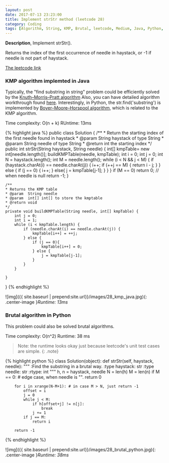 ```yaml
---
layout: post
date: 2017-07-13 23:23:00
title: Implement strStr method (leetcode 28)
category: Coding
tags: [Algorithm, String, KMP, Brutal, leetcode, Medium, Java, Python, Boyer–Moore–Horspool algorithm]
---
```


**Description**,
Implement strStr().

Returns the index of the first occurrence of needle in haystack, or -1 if needle is not part of haystack.

[The leetcode link](https://leetcode.com/problems/implement-strstr/#/description)

### KMP algorithm implemted in Java
Typically, the "find substring in string" problem could be efficiently solved by the [Knuth–Morris–Pratt algorithm](https://en.wikipedia.org/wiki/Knuth%E2%80%93Morris%E2%80%93Pratt_algorithm)
Also, you can have detailed algorithm workthrough found [here](http://www.geeksforgeeks.org/searching-for-patterns-set-2-kmp-algorithm/).
Interestingly, in Python, the str.find('substring') is implemented by [Boyer–Moore–Horspool algorithm](https://en.wikipedia.org/wiki/Boyer%E2%80%93Moore%E2%80%93Horspool_algorithm), which is related to the KMP algorithm.

Time complexity: O(n + k)
RUntime: 13ms

{% highlight java %}
public class Solution {
    /**
    * Return the starting index of the first needle found in haystack
    * @param  String haystack of type String
    * @param  String needle of type String
    * @return int the starting index 
    */
    public int strStr(String haystack, String needle) {
        int[] kmpTable= new int[needle.length()];
        buildKMPTable(needle, kmpTable);
        int i = 0;
        int j = 0;
        int N = haystack.length();
        int M = needle.length();
        while (i < N && j < M) {
            if (haystack.charAt(i) == needle.charAt(j)) {
                i++;
                if (++j == M) {
                   return i - j;
                } 
            } else {
                if (j == 0) {
                    i++;
                }
                else{
                    j = kmpTable[j-1];
                }
            } 
        }
        if (M == 0)   return 0; // when needle is null
        return -1;
    }
    
    /**
    * Returns the KMP table
    * @param  String needle
    * @param  int[] int[] to store the kmptable
    * @return void
    */
    private void buildKMPTable(String needle, int[] kmpTable) {
        int j = 0;
        int i = 1;
        while (i < kmpTable.length) {
            if (needle.charAt(i) == needle.charAt(j)) {
                kmpTable[i++] = ++j;
            } else {
                if (j == 0){
                    kmpTable[i++] = 0;
                } else {
                    j = kmpTable[j-1];
                }
            }
        }
        
    }
}
{% endhighlight %}

![img]({{ site.baseurl | prepend:site.url}}/images/28_kmp_java.jpg){: .center-image }*Runtime: 13ms*

### Brutal algorithm in Python
This problem could also be solved brutal algorithms.

Time complexity: O(n^2)
Runtime: 38 ms
>Note: the runtime looks okay just because leetcode's unit test cases are simple.
{: .note}

{% highlight python %}
class Solution(object):
    def strStr(self, haystack, needle):
        """
        :Find the substring in a brutal way.
        :type haystack: str
        :type needle: str
        :rtype: int
        """
        h, n = haystack, needle
        N = len(h)
        M = len(n)
        if M == 0: # edge case, when needle is "".
            return 0
        
        for i in xrange(N-M+1): # in case M > N, just return -1
            offset = i
            j = 0
            while j < M:
                if h[offset+j] != n[j]:
                    break
                j += 1
            if j == M:
                return i
            
        return -1
{% endhighlight %}

![img]({{ site.baseurl | prepend:site.url}}/images/28_brutal_python.jpg){: .center-image }*Runtime: 38ms*




